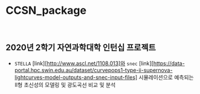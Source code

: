 # CCSN_package

<br>

## 2020년 2학기 자연과학대학 인턴십 프로젝트

* <code>STELLA</code> [link][http://www.ascl.net/1108.013]와 <code>snec</code> [link][https://data-portal.hpc.swin.edu.au/dataset/curvepops1-type-ii-supernova-lightcurves-model-outputs-and-snec-input-files] 시뮬레이션으로 예측되는 II형 초신성의 모델링 및 광도곡선 비교 및 분석 

